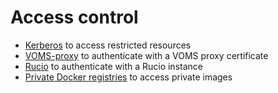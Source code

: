# Access control

- [Kerberos](kerberos) to access restricted resources
- [VOMS-proxy](voms-proxy) to authenticate with a VOMS proxy certificate
- [Rucio](rucio) to authenticate with a Rucio instance
- [Private Docker registries](private-docker-registries) to access private images
